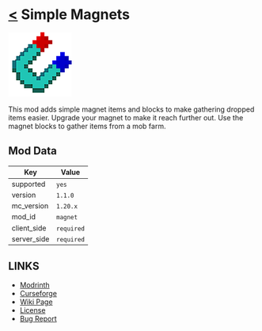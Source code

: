 # [<](../README.md) Simple Magnets

![alt](icon.png)

This mod adds simple magnet items and blocks to make gathering dropped items easier. Upgrade your magnet to make it reach further out. Use the magnet blocks to gather items from a mob farm.

## Mod Data

| Key         | Value      |
|-------------|------------|
| supported   | `yes`      |
| version     | `1.1.0`    |
| mc_version  | `1.20.x`   |
| mod_id      | `magnet`   |
| client_side | `required` |
| server_side | `required` |

## LINKS
- [Modrinth](https://modrinth.com/mod/magnets)
- [Curseforge](https://curseforge.com/minecraft/mc-mods/simple-magnets-fabric)
- [Wiki Page](https://github.com/legopitstop/Fabric/wiki/Simple_Magnets)
- [License](https://legopitstop.weebly.com/license.html)
- [Bug Report](https://github.com/legopitstop/Fabric/issues)